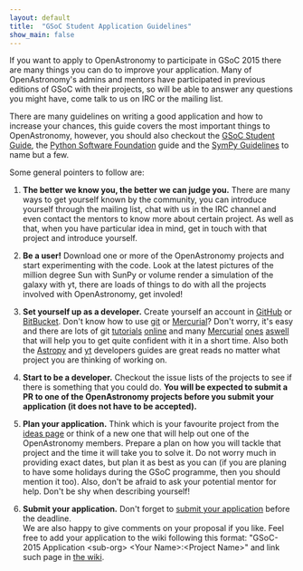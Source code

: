 ```yaml
---
layout: default
title:  "GSoC Student Application Guidelines"
show_main: false 
---
```


If you want to apply to OpenAstronomy to participate in GSoC 2015
there are many things you can do to improve your application.
Many of OpenAstronomy's admins and mentors have participated in
previous editions of GSoC with their projects, so will be able to
answer any questions you might have, come talk to us on IRC or the
mailing list.

There are many guidelines on writing a good application and how to
increase your chances, this guide covers the most important things
to OpenAstronomy, however, you should also checkout the [GSoC Student
Guide], the [Python Software Foundation] guide and the [SymPy
Guidelines] to name but a few. 

Some general pointers to follow are:


1. **The better we know you, the better we can judge you.**
There are many ways to get yourself known by the community, you can introduce yourself through the 
mailing list, chat with us in the IRC channel and even contact the mentors to know
more about certain project. As well as that, when you have particular idea in 
mind, get in touch with that project and introduce yourself.

2. **Be a user!**
Download one or more of the OpenAstronomy projects and start experimenting with 
the code. Look at the latest pictures of the million degree Sun with SunPy or 
volume render a simulation of the galaxy with yt, there are loads of things to
do with all the projects involved with OpenAstronomy, get involed!

3. **Set yourself up as a developer.**
Create yourself an account in [GitHub](http://github.com) or [BitBucket](http://bitbucket.org).
Don't know how to use [git](http://www.git-scm.com/) or [Mercurial](http://mercurial.selenic.com/)?
Don't worry, it's easy and there are lots of git [tutorials](http://try.github.com) [online](http://gitimmersion.com/) 
and many [Mercurial](http://hginit.com/) [ones](http://hgbook.red-bean.com/read/)
[aswell](http://mercurial.selenic.com/) that will help you to get quite confident with it in a short time.
Also both the [Astropy](http://docs.astropy.org/en/stable/index.html#developer-documentation)
and [yt](http://yt-project.org/docs/dev/developing/developing.html)
developers guides are great reads no matter what project you are thinking of working on.

4. **Start to be a developer.**
Checkout the issue lists of the projects to see if there is something that you could do.
**You will be expected to submit a PR to one of the OpenAstronomy projects before
you submit your application (it does not have to be accepted).**

5. **Plan your application.**
Think which is your favourite project from the [ideas page](/gsoc2015/ideas.html) or think
of a new one that will help out one of the OpenAstronomy members.
Prepare a plan on how you will tackle that project and the time it will take you to solve it.
Do not worry much in providing exact dates, but plan it as best as you can 
(if you are planing to have some holidays during the GSoC programme, then you should mention it too).
Also, don't be afraid to ask your potential mentor for help.
Don't be shy when describing yourself!

6. **Submit your application.**
Don't forget to [submit your application](http://www.google-melange.com) before the deadline.  
We are also happy to give comments on your proposal if you like.  Feel free to 
add your application to the wiki following this format: "GSoC-2015 Application \<sub-org\> \<Your Name\>:\<Project Name\>"
and link such page in [the wiki](https://github.com/OpenAstronomy/openastronomy/wiki).

[SymPy Guidelines]: https://github.com/sympy/sympy/wiki/GSoC-2015-Application-Template 
[Python Software Foundation]: https://wiki.python.org/moin/SummerOfCode/2015
[GSoC Student Guide]: http://en.flossmanuals.net/GSoCStudentGuide/
